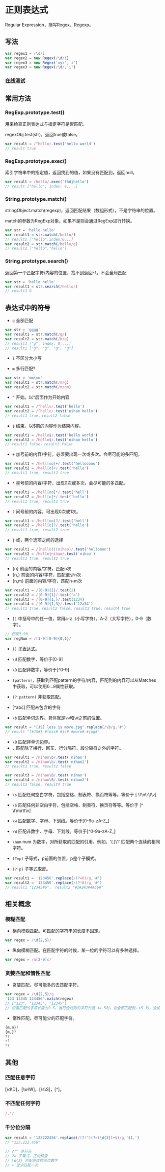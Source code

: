 # 正则表达式

Regular Expression，简写Regex、Regexp。

## 写法

```js
var regex1 = /\d/i
var regex2 = new Regex(/\d/i)
var regex3 = new Regex('xyz','i')
var regex3 = new Regex(/\d/,'i')
```

### [在线测试](https://jex.im/regulex/#!flags=&re=%5E(a%7Cb)*%3F%24)

## 常用方法

### RegExp.prototype.test()

用来检查正则表达式与指定字符是否匹配。

regexObj.test(str)，返回true或false。

```js
var result = /^hello/.test('hello world')
// result true
```

### RegExp.prototype.exec()

索引字符串中的指定值，返回找到的值，如果没有匹配到，返回null。

```js
var result = /hello/.exec('fhdjhello')
// result ["hello", index: 4,...]
```

### String.prototype.match()

stringObject.match(regexp)，返回匹配结果（数组形式），不是字符串的位置。

match的参数为RegExp对象，如果不是则会通过RegExp进行转换。

```js
var str = 'hello hello'
var result1 = str.match(/hello/)
// results ["hello",index:0...]
var result2 = str.match(/hello/g)
// result2 ["hello","hello"]
```

### String.prototype.search()

返回第一个匹配字符/内容的位置，找不到返回-1。不会全局匹配

```js
var str = 'hello hello'
var result1 = str.search(/hello/)
// result1 0
```

## 表达式中的符号

- `g` 全部匹配

```js
var str = 'gggg'
var result1 = str.match(/g/)
var result2 = str.match(/h/g)
// result1 ["g", index: 0,...]
// result2 ["g", "g", "g", "g"]
```

- `i` 不区分大小写

- `m` 多行匹配?

```js
var str = 'mm\mm'
var result1 = str.match(/m/g)
var result2 = str.match(/m/gm)
```

- `^` 开始。以^后面作为开始内容

```js
var result1 = /^hello/.test('hello')
var result2 = /^hello/.test('nihao hello')
// result1 true，result2 false
```

- `$` 结束。以$前的内容作为结束内容。

```js
var result1 = /hello$/.test('hello world')
var result2 = /hello$/.test('nihao hello')
// result1 false，result2 false
```

- `+` 加号前的内容/字符，必须要出现一次或多次。会尽可能的多匹配。

```js
var result1 = /hell[oo]+/.test('hellooooo')
var result2 = /hell[o]+/.test('hello')
// result1 true, result2 true
```

- `*` 星号前的内容/字符，出现0次或多次，会尽可能的多匹配。

```js
var result1 = /hell[oo]*/.test('hell')
var result2 = /hell[o]*/.test('hello')
// result1 true, result2 true
```

- `?` 问号前的内容，可出现0次或1次。

```js
var result1 = /hell[oo]?/.test('hell')
var result2 = /hell[o]?/.test('hello')
// result1 true, result2 true
```

- `|` 或，两个选项之间的选择

```js
var result1 = /(hello)|(nihao)/.test('helloooo')
var result2 = /hello|nihao/.test('nihao')
// result1 true, result2 true
```

- {n} 前面的内容/字符，匹配n次
- {n,} 前面的内容/字符，匹配至少n次
- {n,m} 前面的内容/字符，匹配n-m次

```js
var result1 = /[0-9]{1}/.test(2)
var result2 = /[0-9]{1}/.test('a')
var result3 = /[0-9]{1,}/.test(1234)
var result4 = /[0-9]{1,3}/.test('12a34')
// result1 true，result2 false，result3 true，result4 true
```

- `[]` 中括号中的任一值，常用a-z（小写字符），A-Z（大写字符），0-9（数字）。

```js
// 匹配1-99
var regNum = /[1-9][0-9]{0,1}/
```

- `()` [子表达式]('./#子表达式')。

- `\d` 匹配数字，等价于[0-9]
- `\D` 匹配非数字，等价于[^0-9]

- `(pattern)`，获取到匹配pattern的字符/内容，匹配到的内容可以从Matches中获取，可以使用$0...$9属性获取。

- `(?:pattern)` 非获取匹配。

- [^abc] 匹配未包含的字符

- `\b` 匹配单词边界。具体就是`\w`和`\W`之前的位置。

```js
var result = "[JS] less is more.jpg".replace(/\b/g,'#')
// result "[#JS#] #less# #is# #more#.#jpg#"
```

- `\B` 匹配非单词边界。
- `.` 匹配除了换行、回车、行分隔符、段分隔符之外的字符。

```js
var result1 = /nihao\b/.test('nihao')
var result2 = /nihao\b/.test('nihao2')
// result1 true, result2 false

var result3 = /nihao\B/.test('nihao')
var result4 = /nihao\B/.test('nihao2')
// result3 false, result4 true
```

- `\s` 匹配任何空白字符，包括空格、制表符、换页符等等。等价于 [ \f\n\r\t\v]
- `\S` 匹配任何非空白字符，包括空格、制表符、换页符等等。等价于 [^ \f\n\r\t\v]

- `\w` 匹配数字、字母、下划线。等价于[0-9a-zA-Z_]
- `\W` 匹配非数字、字母、下划线。等价于[^0-9a-zA-Z_]

- `\num` num 为数字，对所获取的匹配的引用。例如，'(.)\1' 匹配两个连续的相同字符。

- `(?=p)` 子等式，p前面的位置，p是个子模式。
- `(?!p)` 子等式取反。

```js
var result1 = '123456'.replace(/(?=6)/g,'#')
var result2 = '123456'.replace(/(?!6)/g,'#')
// result1 "12345#6"， result2 "#1#2#3#4#56#"
```


## 相关概念

### 模糊匹配

- 横向模糊匹配。可匹配的字符串的长度不固定。

```js
var regex = /\d{2,5}/
```

- 纵向模糊匹配。在匹配字符的时候，某一位的字符可以有多种选择。

```js
var regex = /a[2-9]c/
```

### 贪婪匹配和惰性匹配

- 贪婪匹配，尽可能多的去匹配字符。

```js
var regex = /\d{2,5}/g
'123 12345 123456'.match(regex)
// ["123", "12345", "12345"]
// 设置匹配的字符长度为2-5，当符合规则的字符长度 <= 5时，会全部匹配到，>5 时，会按最大的限制来，当前最大限制是5
```

- 惰性匹配，尽可能少的匹配字符。

```js
{m,n}?
{m,}?
??
+?
*?
```

## 其他

### 匹配任意字符

[\d\D]，[\w\W]，[\s\S]，[^]。

### 不匹配任何字符

```js
/.^/
```

### 千分位分隔

```js
var result = '123222456'.replace(/(?!^)(?=(\d{3})+$)/g,'$1,')
// "123,222,456"

// ?!^ 非开头
// ?= 子等式，正向预查
// \d{3} 匹配连续的三位数字
// + 至少匹配一次
```
